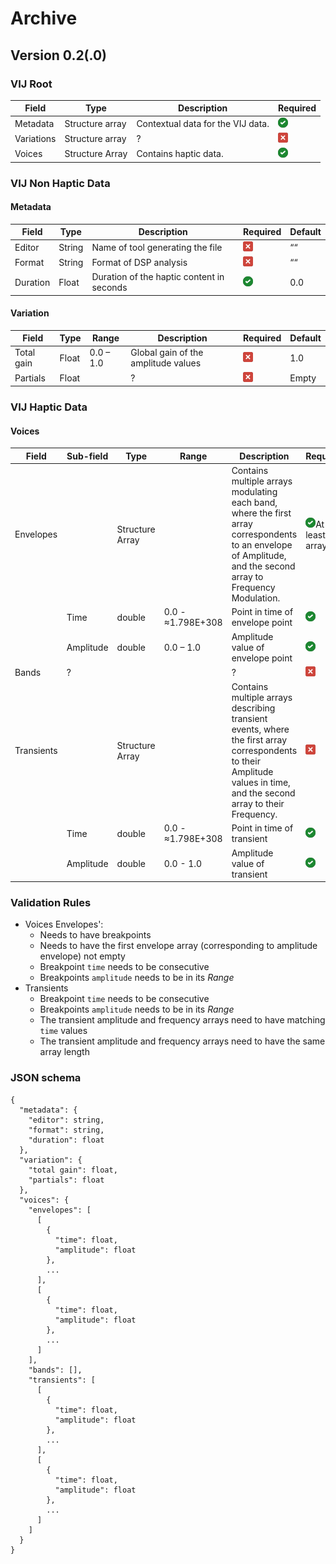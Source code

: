 # Archive

## Version 0.2(.0)


### VIJ Root

| **Field**  | **Type**        | **Description**                   | **Required**            |
| ---------- | --------------- | --------------------------------- | ----------------------- |
| Metadata   | Structure array | Contextual data for the VIJ data. | ![](./media/image1.png) |
| Variations | Structure array | ?                                 | ![](./media/image2.png) |
| Voices     | Structure Array | Contains haptic data.             | ![](./media/image1.png) |

### VIJ Non Haptic Data

#### Metadata

| **Field** | **Type** | **Description**                           | **Required**            | **Default** |
| --------- | -------- | ----------------------------------------- | ----------------------- | ----------- |
| Editor    | String   | Name of tool generating the file          | ![](./media/image2.png) | ““          |
| Format    | String   | Format of DSP analysis                    | ![](./media/image2.png) | ““          |
| Duration  | Float    | Duration of the haptic content in seconds | ![](./media/image1.png) | 0.0         |

#### Variation

| **Field**  | **Type** | **Range** | **Description**                     | **Required**            | **Default** |
| ---------- | -------- | --------- | ----------------------------------- | ----------------------- | ----------- |
| Total gain | Float    | 0.0 – 1.0 | Global gain of the amplitude values | ![](./media/image2.png) | 1.0         |
| Partials   | Float    |           | ?                                   | ![](./media/image2.png) | Empty       |

### VIJ Haptic Data

#### Voices

| **Field**  | **Sub-field** | **Type**        | **Range**         | **Description**                                                                                                                                                        | **Required**                            | **Default** |
| ---------- | ------------- | --------------- | ----------------- | ---------------------------------------------------------------------------------------------------------------------------------------------------------------------- | --------------------------------------- | ----------- |
| Envelopes  |               | Structure Array |                   | Contains multiple arrays modulating each band, where the first array correspondents to an envelope of Amplitude, and the second array to Frequency Modulation.         | ![](./media/image1.png)At least 1 array |             |
|            | Time          | double          | 0.0 - ≈1.798E+308 | Point in time of envelope point                                                                                                                                        | ![](./media/image1.png)                 |             |
|            | Amplitude     | double          | 0.0 – 1.0         | Amplitude value of envelope point                                                                                                                                      | ![](./media/image1.png)                 |             |
| Bands      | ?             |                 |                   | ?                                                                                                                                                                      | ![](./media/image2.png)                 |             |
| Transients |               | Structure Array |                   | Contains multiple arrays describing transient events, where the first array correspondents to their Amplitude values in time, and the second array to their Frequency. | ![](./media/image2.png)                 |             |
|            | Time          | double          | 0.0 - ≈1.798E+308 | Point in time of transient                                                                                                                                             | ![](./media/image1.png)                 |             |
|            | Amplitude     | double          | 0.0 - 1.0         | Amplitude value of transient                                                                                                                                           | ![](./media/image1.png)                 |             |

### Validation Rules

- Voices Envelopes':
  - Needs to have breakpoints
  - Needs to have the first envelope array (corresponding to amplitude envelope) not empty
  - Breakpoint `time` needs to be consecutive
  - Breakpoints `amplitude` needs to be in its *Range*
 - Transients
   - Breakpoint `time` needs to be consecutive
   - Breakpoints `amplitude` needs to be in its *Range*
   - The transient amplitude and frequency arrays need to have matching `time` values
   - The transient amplitude and frequency arrays need to have the same array length



### JSON schema

````
{
  "metadata": {
    "editor": string,
    "format": string,
    "duration": float
  },
  "variation": {
    "total gain": float,
    "partials": float
  },
  "voices": {
    "envelopes": [
      [
        {
          "time": float,
          "amplitude": float
        },
		...
      ],
      [
        {
          "time": float,
          "amplitude": float
        },
		...
      ]
    ],
    "bands": [],
    "transients": [
      [
        {
          "time": float,
          "amplitude": float
        },
		...
      ],
      [
        {
          "time": float,
          "amplitude": float
        },
		...
      ]
    ]
  }
}



````
